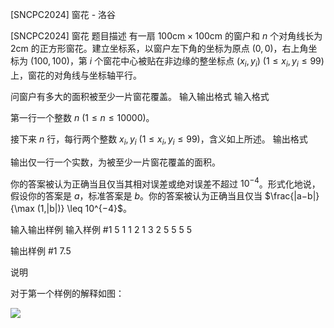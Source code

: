 



[SNCPC2024] 窗花 - 洛谷














[SNCPC2024] 窗花
题目描述
有一扇 $100 \text{cm} \times 100 \text{cm}$ 的窗户和 $n$ 个对角线长为 $2 \text{cm}$ 的正方形窗花。建立坐标系，以窗户左下角的坐标为原点 $(0,0)$，右上角坐标为 $(100,100)$，第 $i$ 个窗花中心被贴在非边缘的整坐标点 $(x_i,y_i)$ ($1 \leq x_i,y_i \leq 99$) 上，窗花的对角线与坐标轴平行。

问窗户有多大的面积被至少一片窗花覆盖。
输入输出格式
输入格式

第一行一个整数 $n$ ($1 \leq n \leq 10000$)。


接下来 $n$ 行，每行两个整数 $x_i,y_i$ ($1 \leq x_i,y_i \leq 99$)，含义如上所述。
输出格式

输出仅一行一个实数，为被至少一片窗花覆盖的面积。

你的答案被认为正确当且仅当其相对误差或绝对误差不超过 $10^{−4}$。形式化地说，假设你的答案是 $a$，标准答案是 $b$。你的答案被认为正确当且仅当 $\frac{|a−b|}{\max (1,|b|)} \leq 10^{−4}$。

输入输出样例
输入样例 #1
5
1 1
2 1
3 2
5 5
5 5

输出样例 #1
7.5

说明


对于第一个样例的解释如图：

![](https://cdn.luogu.com.cn/upload/image_hosting/wzkohjei.png)






